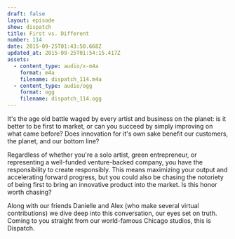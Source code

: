 ```yaml
---
draft: false 
layout: episode
show: dispatch
title: First vs. Different
number: 114
date: 2015-09-25T01:43:50.668Z
updated_at: 2015-09-25T01:54:15.417Z
assets:
  - content_type: audio/x-m4a
    format: m4a
    filename: dispatch_114.m4a
  - content_type: audio/ogg
    format: ogg
    filename: dispatch_114.ogg
---
```

It's the age old battle waged by every artist and business on the planet: is it better to be first to market, or can you succeed by simply improving on what came before? Does innovation for it's own sake benefit our customers, the planet, and our bottom line?

Regardless of whether you're a solo artist, green entrepreneur, or representing a well-funded venture-backed company, you have the responsibility to create responsibly. This means maximizing your output and accelerating forward progress, but you could also be chasing the notoriety of being first to bring an innovative product into the market. Is this honor worth chasing?

Along with our friends Danielle and Alex (who make several virtual contributions) we dive deep into this conversation, our eyes set on truth. Coming to you straight from our world-famous Chicago studios, this is Dispatch.
